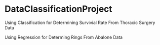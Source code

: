 # DataClassificationProject

Using Classification for Determining Survivial Rate From Thoracic Surgery Data

Using Regression for Determing Rings From Abalone Data
